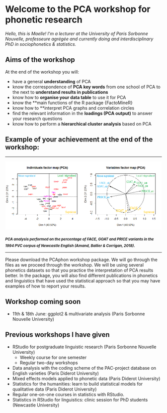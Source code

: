 # Welcome to the PCA workshop for phonetic research
*Hello, this is Maelle! I'm a lecturer at the University of Paris Sorbonne Nouvelle, professeure agrégée and currently doing and interdisciplinary PhD in sociophonetics & statistics.*

## Aims of the workshop
At the end of the workshop you will:
- have a general **understanding** of PCA
- know the correspondence of **PCA key words** from one school of PCA to the next to **understand results in publications**
- know how to **organise your data table** to use it for PCA
- know the **main functions of the R package {FactoMineR}
- know how to **interpret PCA graphs and correlation circles
- find the relevant information in the **loadings (PCA output)** to answer your research questions
- know how to perform a **hierarchical cluster analysis** based on PCA

## Example of your achievement at the end of the workshop:
_________________________________________________________________________________________________________________

![PCA in language variation](ACP_FACE_GOAT_PRICE_PVC.png)

<sub> **_PCA analysis performed on the percentage of FACE, GOAT and PRICE variants in the 1994 PVC corpus of Newcastle English (Amand, Ballier & Corrigan, 2018)_.**
_________________________________________________________________________________________________________________
  
Please download the PCAphon workshop package. We will go through the files as we proceed through the workshop.
We will be using several phonetics datasets so that you practice the interpretation of PCA results better. In the package, you will also find different publications in phonetics and linguistics that have used the statistical approach so that you may have examples of how to report your results. 

## Workshop coming soon
  - 11th & 18th June: ggplot2 & multivariate analysis (Paris Sorbonne Nouvelle University)
 
## Previous workshops I have given

- RStudio for postgraduate linguistic research (Paris Sorbonne Nouvelle University)
    - Weekly course for one semester
    - Regular two-day workshops
- Data analysis with the coding scheme of the PAC-project database on English varieties (Paris Diderot University)
- Mixed effects models applied to phonetic data (Paris Diderot University)
- Statistics for the humanities: learn to build statistical models for qualitative data (Paris Diderot University)
- Regular one-on-one courses in statistics with RStudio.
- Statistics in RStudio for linguistics: clinic session for PhD students (Newcastle University)
